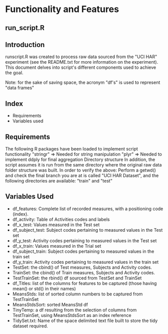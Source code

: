 # Functionality and Features

## run_script.R 

## Introduction

runscript.R was created to process raw data sourced from the "UCI HAR" experiment (see the README.txt for more information on the experiment).
This document delves into script's different components used to achieve the goal.

Note: for the sake of saving space, the acronym "df's" is used to represent "data frames"

## Index
+ Requirements
+ Variables used


## Requirements
The following R packages have been loaded to implement script functionality
"stringr" => Needed for string manipulation
"plyr" => Needed to implement ddply for final aggregation
Directory structure
In addition, the script assumes it is run from the same directory where the original raw data folder structure was built.
In order to verify the above:
Perform a getwd() and check the final branch you are at is called "UCI HAR Dataset", and the following directories are available: "train" and "test"

## Variables Used

+ df_features: Complete list of recorded measures, with a positioning code (index).
+ df_activity: Table of Activities codes and labels   
+ df_x_test: Values measured in the Test set
+ df_subject_test: Subject codes pertaining to measured values in the Test set
+ df_y_test: Activity  codes pertaining to measured values in the Test set
+ df_x_train: Values measured in the Trial set
+ df_subject_train: Subject codes pertaining to measured values in the train set
+ df_y_train: Activity  codes pertaining to measured values in the train set
+ TestSet: the cbind() of Test measures, Subjects and Activity codes.
+ TrainSet: the cbind() of Train measures, Subjects and Activity codes.
+ TestTrainSet: the rbind() df sourced from TestSet and TrainSet
+ df_Titles: list of the columns for features to be captured (those having mean() or std() in their names)
+ MeansStds: list of sorted column numbers to be captured from TestTrainSet
+ MeansStdsSort: sorted MeansStd df
+ TinyTemp: a df resulting from the selection of columns from TestTrainSet, using MeansStdsSort as an index reference
+ TidySet.txt: Name of the space delimited text file built to store the tidy dataset required.




